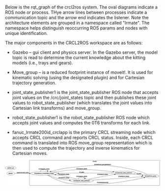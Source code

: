 

Below is the rqt_graph of the crcl2ros system. The oval diagrams indicate a ROS node or process. THye arrow lines between processes indicate a communication topic and the arrow end indicates the listener. Note the architecture elements are grouped in a namespace called "lrmate". The namespace helps distinguish reoccurring ROS params and nodes with unique identification. 




The major components in the CRCL2ROS workspace are as follows:




- Gazebo – gui client and physics server. In the Gazebo server, the model topic is read to determine the current knowledge about the kitting models (i.e., trays and gears).




- Move_group – is a reduced footprint instance of moveit!. It is used for kinematic solving (using the designated plugin) and for Cartesian trajectory generation. 




- joint_state_publisher1 is the joint_state_publisher ROS node that accepts joint values on the /crc/joint_states topic and then publishes these joint values to robot_state_publisher (which translates the joint values into Cartesian link transforms) and move_group.




- robot_state_publisher1 is the robot_state_publisher ROS node which accepts joint values and computes the 0T6 transforms for each link.




- fanuc_lrmate200id_crclapp is the primary CRCL streaming node which accepts CRCL command and reports CRCL status. Inside, each CRCL command is translated into ROS move_group representation which is then used to compute the trajectory and inverse kinematics for Cartesian moves. 










![Figure1](./images/crcl2rosarchitecture_image1.gif)






